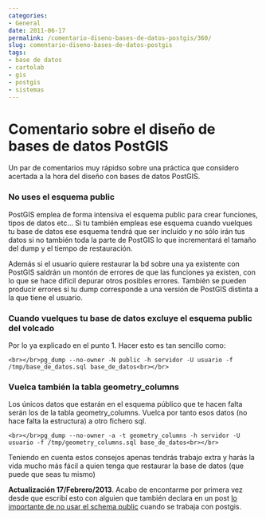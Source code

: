 ```yaml
---
categories:
- General
date: 2011-06-17
permalink: /comentario-diseno-bases-de-datos-postgis/360/
slug: comentario-diseno-bases-de-datos-postgis
tags:
- base de datos
- cartolab
- gis
- postgis
- sistemas
---
```


# Comentario sobre el diseño de bases de datos PostGIS

Un par de comentarios muy rápidso sobre una práctica que considero acertada a la hora del diseño con bases de datos PostGIS.

### No uses el esquema public

PostGIS emplea de forma intensiva el esquema public para crear funciones, tipos de datos etc… Si tu también empleas ese esquema cuando vuelques tu base de datos ese esquema tendrá que ser incluído y no sólo irán tus datos si no también toda la parte de PostGIS lo que incrementará el tamaño del dump y el tiempo de restauración.

Además si el usuario quiere restaurar la bd sobre una ya existente con PostGIS saldrán un montón de errores de que las funciones ya existen, con lo que se hace difícil depurar otros posibles errores. También se pueden producir errores si tu dump corresponde a una versión de PostGIS distinta a la que tiene el usuario.

### Cuando vuelques tu base de datos excluye el esquema public del volcado

Por lo ya explicado en el punto 1. Hacer esto es tan sencillo como:

`<br></br>pg_dump --no-owner -N public -h servidor -U usuario -f /tmp/base_de_datos.sql base_de_datos<br></br>`

### Vuelca también la tabla geometry\_columns

Los únicos datos que estarán en el esquema público que te hacen falta serán los de la tabla geometry\_columns. Vuelca por tanto esos datos (no hace falta la estructura) a otro fichero sql.

`<br></br>pg_dump --no-owner -a -t geometry_columns -h servidor -U usuario -f /tmp/geometry_columns.sql base_de_datos<br></br>`

Teniendo en cuenta estos consejos apenas tendrás trabajo extra y harás la vida mucho más fácil a quien tenga que restaurar la base de datos (que puede que seas tu mismo)

**Actualización 17/Febrero/2013**. Acabo de encontarme por primera vez desde que escribí esto con alguien que también declara en un post [lo importante de no usar el schema public](http://justobjects.org/blog/2013/moving-postgis-tables-from-the-public-schema-to-a-new-schema/trackback) cuando se trabaja con postgis.